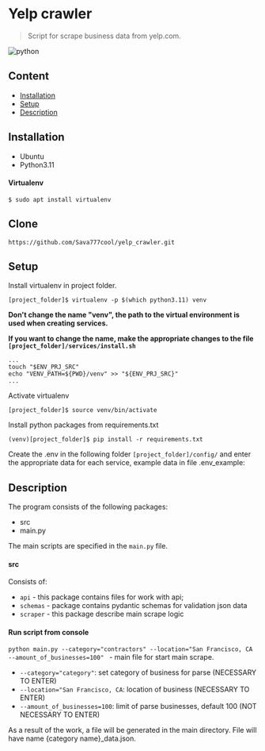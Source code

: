 # Yelp crawler

> Script for scrape business data from yelp.com.

![python](https://img.shields.io/badge/python-3.11-BLUE)

## Content
- [Installation](#installation)
- [Setup](#setup)
- [Description](#description)

## Installation
- Ubuntu
- Python3.11

#### Virtualenv
```shell script
$ sudo apt install virtualenv
```
## Clone
`https://github.com/Sava777cool/yelp_crawler.git`

## Setup
Install virtualenv in project folder.
```shell script
[project_folder]$ virtualenv -p $(which python3.11) venv
```
**Don't change the name "venv", the path to the virtual environment is used when creating services.** 

**If you want to change the name, make the appropriate changes to the file `[project_folder]/services/install.sh`**
```shell script
...
touch "$ENV_PRJ_SRC"
echo "VENV_PATH=${PWD}/venv" >> "${ENV_PRJ_SRC}"
...
```
Activate virtualenv
```shell script
[project_folder]$ source venv/bin/activate
```
Install python packages from requirements.txt
```shell script
(venv)[project_folder]$ pip install -r requirements.txt
```
Create the .env in the following folder `[project_folder]/config/`
and enter the appropriate data for each service, example data in file .env_example:

## Description
The program consists of the following packages:

- src
- main.py

The main scripts are specified in the `main.py` file.

#### src
Consists of:
  - `api` - this package contains files for work with api;
  - `schemas` - package contains pydantic schemas for validation json data
  - `scraper` - this package describe main scrape logic

#### Run script from console

`python main.py --category="contractors" --location="San Francisco, CA --amount_of_businesses=100"
` - main file for start main scrape.
- `--category="category"`: set category of business for parse (NECESSARY TO ENTER)
- `--location="San Francisco, CA`: location of business (NECESSARY TO ENTER)
- `--amount_of_businesses=100`: limit of parse businesses, default 100 (NOT NECESSARY TO ENTER)

As a result of the work, a file will be generated in the main directory. File will have name {category name}_data.json.
